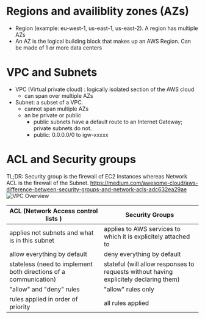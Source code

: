 Regions and availiblity zones (AZs)
===================================
- Region (example: eu-west-1, us-east-1, us-east-2). A region has multiple AZs
- An AZ is the logical building block that makes up an AWS Region. Can be made of 1 or more data centers

VPC and Subnets
================
- VPC (Virtual private cloud) : logically isolated section of the AWS cloud 
  - can span over multiple AZs
- Subnet: a subset of a VPC. 
  - cannot span multiple AZs
  - an be private or public
    - public subnets have a default route to an Internet Gateway; private subnets do not.
    - public: 0.0.0.0/0 to igw-xxxxx



ACL and Security groups
=======================
TL;DR: Security group is the firewall of EC2 Instances whereas Network ACL is the firewall of the Subnet.
https://medium.com/awesome-cloud/aws-difference-between-security-groups-and-network-acls-adc632ea29ae
![VPC Overview](https://miro.medium.com/max/472/1*pwAjuZMHsDJV6XckZGARxA.png)

| ACL (Network Access control lists ) | Security Groups |
|-------------------------------------|-----------------|
| applies not subnets and what is in this subnet               | applies to AWS services to which it is explicitely attached to |
| allow everything by default | deny everything by default|
|stateless (need to implement both directions of a communication) | stateful (will allow responses to requests without having explicitely declaring them)|
|"allow" and "deny" rules | "allow" rules only | 
| rules applied in order of priority | all rules applied | 




